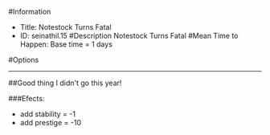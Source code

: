 #Information
 - Title: Notestock Turns Fatal
 - ID: seinathil.15
#Description
Notestock Turns Fatal
#Mean Time to Happen:
Base time = 1 days

#Options

___
##Good thing I didn't go this year!

###Efects:<ul><li>add stability = -1</li><li>add prestige = -10</li></ul>
